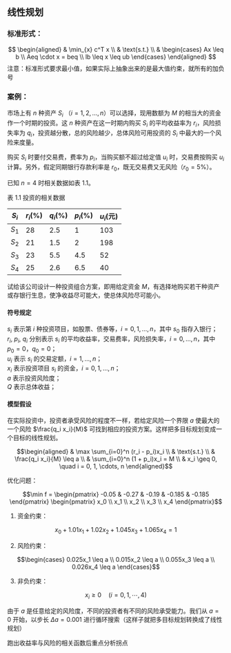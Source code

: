 ## 线性规划
### 标准形式：
$$
\begin{aligned}
& \min_{x} c^T x \\
& \text{s.t.} \\
& \begin{cases} 
  Ax \leq b \\ 
  Aeq \cdot x = beq \\ 
  lb \leq x \leq ub 
\end{cases}
\end{aligned}
$$
注意：标准形式要求最小值，如果实际上抽象出来的是最大值约束，就所有的加负号

### 案例：
市场上有 $n$ 种资产 $S_i$ （$i = 1, 2, \ldots, n$）可以选择，现用数额为 $M$ 的相当大的资金作一个时期的投资。这 $n$ 种资产在这一时期内购买 $S_i$ 的平均收益率为 $r_i$，风险损失率为 $q_i$，投资越分散，总的风险越少，总体风险可用投资的 $S_i$ 中最大的一个风险来度量。

购买 $S_i$ 时要付交易费，费率为 $p_i$，当购买额不超过给定值 $u_i$ 时，交易费按购买 $u_i$ 计算。另外，假定同期银行存款利率是 $r_0$，既无交易费又无风险（$r_0 = 5\%$）。

已知 $n = 4$ 时相关数据如表 1.1。

表 1.1  投资的相关数据

| $S_i$ | $r_i(\%)$ | $q_i(\%)$ | $p_i(\%)$ | $u_i(\text{元})$ |
|-------|----------|----------|----------|----------------|
| $S_1$ | 28       | 2.5      | 1        | 103            |
| $S_2$ | 21       | 1.5      | 2        | 198            |
| $S_3$ | 23       | 5.5      | 4.5      | 52             |
| $S_4$ | 25       | 2.6      | 6.5      | 40             |

试给该公司设计一种投资组合方案，即用给定资金 $M$，有选择地购买若干种资产或存银行生息，使净收益尽可能大，使总体风险尽可能小。

#### 符号规定 

$s_i$ 表示第 $i$ 种投资项目，如股票、债券等，$i = 0,1,\ldots,n$，其中 $s_0$ 指存入银行；  
$r_i$, $p_i$, $q_i$ 分别表示 $s_i$ 的平均收益率，交易费率，风险损失率，$i = 0,\ldots,n$，其中 $p_0 = 0$，$q_0 = 0$；  
$u_i$ 表示 $s_i$ 的交易定额，$i = 1,\ldots,n$；  
$x_i$ 表示投资项目 $s_i$ 的资金，$i = 0,1,\ldots,n$；  
$a$ 表示投资风险度；  
$Q$ 表示总体收益；

#### 模型假设
在实际投资中，投资者承受风险的程度不一样，若给定风险一个界限 $a$ 使最大的一个风险 $\frac{q_i x_i}{M}$ 可找到相应的投资方案。这样把多目标规划变成一个目标的线性规划。


```math
\begin{aligned}
& \max \sum_{i=0}^n (r_i - p_i)x_i \\
& \text{s.t.} \\
& \frac{q_i x_i}{M} \leq a \\
& \sum_{i=0}^n (1 + p_i)x_i = M \\
& x_i \geq 0, \quad i = 0, 1, \cdots, n
\end{aligned}
```
优化问题：
```math
\min f = \begin{pmatrix} -0.05 & -0.27 & -0.19 & -0.185 & -0.185 \end{pmatrix}
\begin{pmatrix} x_0 \\ x_1 \\ x_2 \\ x_3 \\ x_4 \end{pmatrix}
```
1. 资金约束：
```math
x_0 + 1.01x_1 + 1.02x_2 + 1.045x_3 + 1.065x_4 = 1
```
2. 风险约束：
```math
\begin{cases}
0.025x_1 \leq a \\
0.015x_2 \leq a \\
0.055x_3 \leq a \\
0.026x_4 \leq a
\end{cases}
```
3. 非负约束：
```math
x_i \geq 0 \quad (i = 0, 1, \cdots, 4)
```
由于 $a$ 是任意给定的风险度，不同的投资者有不同的风险承受能力。我们从 $a = 0$ 开始，以步长 $\Delta a = 0.001$ 进行循环搜索（这样子就把多目标规划转换成了线性规划）

跑出收益率与风险的相关函数后重点分析拐点

